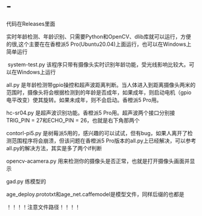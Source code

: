 # -
代码在Releases里面

实时年龄检测、年龄识别、只需要Python和OpenCV、dlib库就可以运行，方便的很,这个主要在在香橙派5 Pro(Ubuntu20.04)上面运行，也可以在Windows上简单运行


​
system-test.py 该程序只带有摄像头实时识别年龄功能，受光线影响比较大。可以在Windows上运行

all.py 是年龄检测带gpio操控和超声波距离判断。当人体进入到距离摄像头两米的范围时，摄像头将会根据检测到的年龄是否成年，如果成年，则启动电机（gpio电平改变）使其旋转。如果未成年，则不会启动。香橙派5 Pro用。

hc-sr04.py 是超声波识别功能。香橙派5 Pro用。超声波两个接口分别接TRIG_PIN = 27和ECHO_PIN = 26，也就是右下角那两个

contorl-pi5.py 是树莓派5用的，感兴趣的可以试试，但有bug，如果人离开了检测范围程序将会崩溃，但该问题在香橙派5 Pro版本的all.py上已经解决，可以参考all.py的解决方法，其实是多了两个if判断

opencv-acamera.py 用来检测你的摄像头是否正常，也就是打开摄像头画面并显示

gad.py 练模型的

age_deploy.prototxt和age_net.caffemodel是模型文件，同样后缀的也都是

​！！！！注意文件路径！！！！
